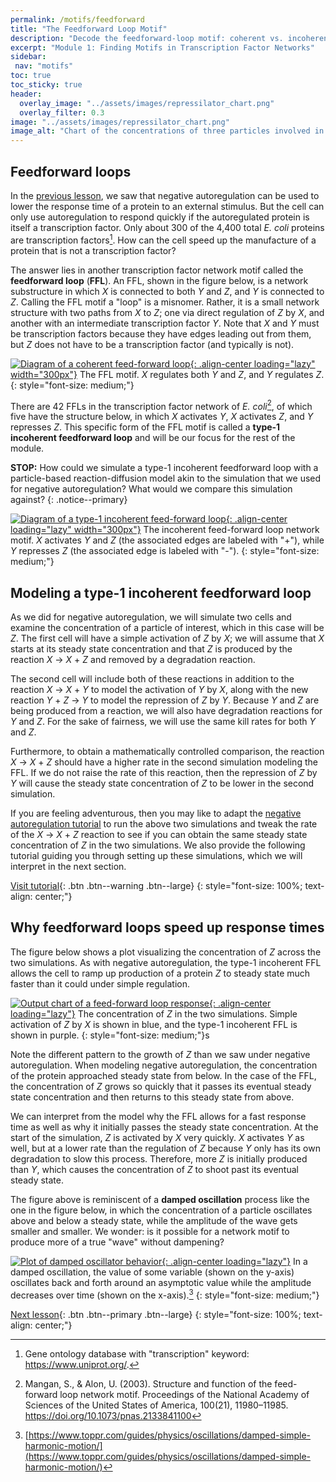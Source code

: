 ```yaml
---
permalink: /motifs/feedforward
title: "The Feedforward Loop Motif"
description: "Decode the feedforward-loop motif: coherent vs. incoherent types, signal filtering, and timing control in gene-regulatory networks."
excerpt: "Module 1: Finding Motifs in Transcription Factor Networks"
sidebar:
 nav: "motifs"
toc: true
toc_sticky: true
header:
  overlay_image: "../assets/images/repressilator_chart.png"
  overlay_filter: 0.3
image: "../assets/images/repressilator_chart.png"
image_alt: "Chart of the concentrations of three particles involved in the repressilator, a synthetic biological oscillating system."
---
```


## Feedforward loops

In the [previous lesson](nar), we saw that negative autoregulation can be used to lower the response time of a protein to an external stimulus. But the cell can only use autoregulation to respond quickly if the autoregulated protein is itself a transcription factor. Only about 300 of the 4,400 total *E. coli* proteins are transcription factors[^tfNumber]. How can the cell speed up the manufacture of a protein that is not a transcription factor?

The answer lies in another transcription factor network motif called the **feedforward loop** (**FFL**). An FFL, shown in the figure below, is a network substructure in which *X* is connected to both *Y* and *Z*, and *Y* is connected to *Z*. Calling the FFL motif a "loop" is a misnomer. Rather, it is a small network structure with two paths from *X* to *Z*; one via direct regulation of *Z* by *X*, and another with an intermediate transcription factor *Y*. Note that *X* and *Y* must be transcription factors because they have edges leading out from them, but *Z* does not have to be a transcription factor (and typically is not).

[![Diagram of a coherent feed-forward loop](../assets/images/600px/feed-forward_loop.png){: .align-center loading="lazy" width="300px"}](../assets/images/feed-forward_loop.png)
The FFL motif. *X* regulates both *Y* and *Z*, and *Y* regulates *Z*.
{: style="font-size: medium;"}

There are 42 FFLs in the transcription factor network of *E. coli*[^ffl], of which five have the structure below, in which *X* activates *Y*, *X* activates *Z*, and *Y* represses *Z*. This specific form of the FFL motif is  called a **type-1 incoherent feedforward loop** and will be our focus for the rest of the module.

**STOP:** How could we simulate a type-1 incoherent feedforward loop with a particle-based reaction-diffusion model akin to the simulation that we used for negative autoregulation? What would we compare this simulation against?
{: .notice--primary}

[![Diagram of a type-1 incoherent feed-forward loop](../assets/images/600px/type-1_incoherent_feed-forward_loop.png){: .align-center loading="lazy" width="300px"}](../assets/images/type-1_incoherent_feed-forward_loop.png)
The incoherent feed-forward loop network motif. *X* activates *Y* and *Z* (the associated edges are labeled with "+"), while *Y* represses *Z* (the associated edge is labeled with "-").
{: style="font-size: medium;"}

## Modeling a type-1 incoherent feedforward loop

As we did for negative autoregulation, we will simulate two cells and examine the concentration of a particle of interest, which in this case will be *Z*. The first cell will have a simple activation of *Z* by *X*; we will assume that *X* starts at its steady state concentration and that *Z* is produced by the reaction *X* → *X* + *Z* and removed by a degradation reaction.

The second cell will include both of these reactions in addition to the reaction *X* → *X* + *Y* to model the activation of *Y* by *X*, along with the new reaction *Y* + *Z* → *Y* to model the repression of *Z* by *Y*. Because *Y* and *Z* are being produced from a reaction, we will also have degradation reactions for *Y* and *Z*. For the sake of fairness, we will use the same kill rates for both *Y* and *Z*.

Furthermore, to obtain a mathematically controlled comparison, the reaction *X* → *X* + *Z* should have a higher rate in the second simulation modeling the FFL. If we do not raise the rate of this reaction, then the repression of *Z* by *Y* will cause the steady state concentration of *Z* to be lower in the second simulation.

If you are feeling adventurous, then you may like to adapt the [negative autoregulation tutorial](tutorial_nar) to run the above two simulations and tweak the rate of the *X* → *X* + *Z* reaction to see if you can obtain the same steady state concentration of *Z* in the two simulations. We also provide the following tutorial guiding you through setting up these simulations, which we will interpret in the next section.

[Visit tutorial](tutorial_feed){: .btn .btn--warning .btn--large}
{: style="font-size: 100%; text-align: center;"}

## Why feedforward loops speed up response times

The figure below shows a plot visualizing the concentration of *Z* across the two simulations. As with negative autoregulation, the type-1 incoherent FFL allows the cell to ramp up production of a protein *Z* to steady state much faster than it could under simple regulation.

[![Output chart of a feed-forward loop response](../assets/images/600px/ffl_chart_2.png){: .align-center loading="lazy"}](../assets/images/ffl_chart_2.png)
The concentration of *Z* in the two simulations. Simple activation of *Z* by *X* is shown in blue, and the type-1 incoherent FFL is shown in purple.
{: style="font-size: medium;"}s

Note the different pattern to the growth of *Z* than we saw under negative autoregulation. When modeling negative autoregulation, the concentration of the protein approached steady state from below. In the case of the FFL, the concentration of *Z* grows so quickly that it passes its eventual steady state concentration and then returns to this steady state from above.

We can interpret from the model why the FFL allows for a fast response time as well as why it initially passes the steady state concentration. At the start of the simulation, *Z* is activated by *X* very quickly. *X* activates *Y* as well, but at a lower rate than the regulation of *Z* because *Y* only has its own degradation to slow this process. Therefore, more *Z* is initially produced than *Y*, which causes the concentration of *Z* to shoot past its eventual steady state.


The figure above is reminiscent of a **damped oscillation** process like the one in the figure below, in which the concentration of a particle oscillates above and below a steady state, while the amplitude of the wave gets smaller and smaller. We wonder: is it possible for a network motif to produce more of a true "wave" without dampening?

[![Plot of damped oscillator behavior](../assets/images/600px/damped_oscillator.png){: .align-center loading="lazy"}](../assets/images/damped_oscillator.png)
In a damped oscillation, the value of some variable (shown on the y-axis) oscillates back and forth around an asymptotic value while the amplitude decreases over time (shown on the x-axis).[^dampedOscillator]
{: style="font-size: medium;"}

[Next lesson](oscillators){: .btn .btn--primary .btn--large}
{: style="font-size: 100%; text-align: center;"}

[^dampedOscillator]: [https://www.toppr.com/guides/physics/oscillations/damped-simple-harmonic-motion/](https://www.toppr.com/guides/physics/oscillations/damped-simple-harmonic-motion/)

[^tfNumber]: Gene ontology database with "transcription" keyword: https://www.uniprot.org/.

[^ffl]: Mangan, S., & Alon, U. (2003). Structure and function of the feed-forward loop network motif. Proceedings of the National Academy of Sciences of the United States of America, 100(21), 11980–11985. https://doi.org/10.1073/pnas.2133841100
